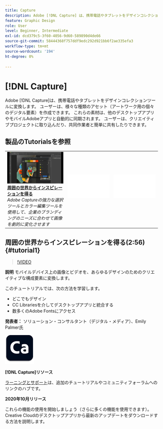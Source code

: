 ```yaml
---
title: Capture
description: Adobe [!DNL Capture] は、携帯電話やタブレットをデザインコレクションツールに変換します
feature: Graphic Design
role: User
level: Beginner, Intermediate
exl-id: dcd379c5-3f60-4056-9d60-589890d4de66
source-git-commit: 58444368f757ddf9edc292d921bb6f2ae335efa3
workflow-type: tm+mt
source-wordcount: '194'
ht-degree: 0%

---
```


# [!DNL Capture]

Adobe [!DNL Capture]は、携帯電話やタブレットをデザインコレクションツールに変換します。 ユーザーは、様々な種類のアセット（アートワーク用の個々のデジタル要素）を作成できます。   これらの素材は、他のデスクトップアプリやモバイルAdobeアプリと自動的に同期されます。 ユーザーは、クリエイティブプロジェクトに取り込んだり、共同作業者と簡単に共有したりできます。

## 製品のTutorialsを参照

<table style="table-layout:fixed">
<tr>
 <td>
   <a href="capture.md#tutorial1">
      <img alt="周囲の世界からインスピレーションを得る" src="../assets/capture_palmer_thumbnail.jpg" />
   </a>
    <div>
   <a href="capture.md#tutorial1"><strong>周囲の世界からインスピレーションを得る</strong></a>
    </div>
    <em>Adobe Captureの強力な選択ツールとカラー編集ツールを使用して、企業のブランディングのニーズに合わせて画像を劇的に変化させます</em>
    <br>
  </td>
  <td>
    <img alt="スペーサー" src="../assets/Whitespacer.png" />
    <div>
    <br>
  </td>
  <td>
    <img alt="スペーサー" src="../assets/Whitespacer.png" />
    <div>
    <br>
  </td>
</tr>
</table>

## 周囲の世界からインスピレーションを得る(2:56) {#tutorial1}

>[!VIDEO](https://video.tv.adobe.com/v/326825?hidetitle=true)

**説明**
モバイルデバイス上の画像とビデオを、あらゆるデザインのためのクリエイティブな構成要素に変換します。

このチュートリアルでは、次の方法を学習します。
* どこでもデザイン
* CC Librariesを介してデスクトップアプリと統合する
* 数多くのAdobe Fontsにアクセス

**発表者：**
ソリューション・コンサルタント（デジタル・メディア）、Emily Palmer氏

![ロゴのキャプチャ](../assets/ca_appicon_96.png)

**[!DNL Capture]リソース**

[ラーニングとサポート](https://helpx.adobe.com/jp/mobile-apps/help/capture-faq.html)は、追加のチュートリアルやコミュニティフォーラムへのリンクのハブです。

**2020年10月リリース**

これらの機能の使用を開始しましょう（さらに多くの機能を使用できます）。 Creative Cloudのデスクトップアプリから最新のアップデートをダウンロードする方法を説明します。
